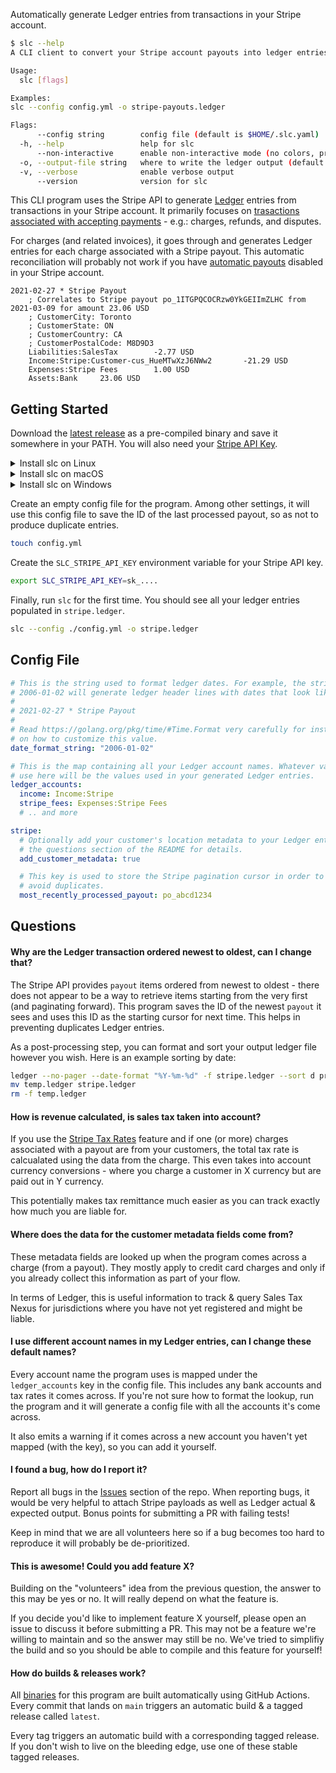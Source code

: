 Automatically generate Ledger entries from transactions in your Stripe account.

``` bash
$ slc --help
A CLI client to convert your Stripe account payouts into ledger entries

Usage:
  slc [flags]

Examples:
slc --config config.yml -o stripe-payouts.ledger

Flags:
      --config string        config file (default is $HOME/.slc.yaml)
  -h, --help                 help for slc
      --non-interactive      enable non-interactive mode (no colors, progress bars, etc)
  -o, --output-file string   where to write the ledger output (default is stdout)
  -v, --verbose              enable verbose output
      --version              version for slc
```

This CLI program uses the Stripe API to generate [Ledger](https://www.ledger-cli.org) entries from transactions in your Stripe account. It primarily focuses on [trasactions associated with accepting payments](https://stripe.com/docs/reports/reporting-categories#group-charge_and_payment_related) - e.g.: charges, refunds, and disputes.

For charges (and related invoices), it goes through and generates Ledger entries for each charge associated with a Stripe payout. This automatic reconciliation will probably not work if you have [automatic payouts](https://stripe.com/docs/payouts#manual-payouts) disabled in your Stripe account.

``` ledger
2021-02-27 * Stripe Payout
	; Correlates to Stripe payout po_1ITGPQCOCRzw0YkGEIImZLHC from 2021-03-09 for amount 23.06 USD
	; CustomerCity: Toronto
	; CustomerState: ON
	; CustomerCountry: CA
	; CustomerPostalCode: M8D9D3
	Liabilities:SalesTax		-2.77 USD
	Income:Stripe:Customer-cus_HueMTwXzJ6NWw2		-21.29 USD
	Expenses:Stripe Fees		1.00 USD
	Assets:Bank		23.06 USD
```

## Getting Started

Download the [latest release](https://github.com/marvinpinto/slc/releases/tag/latest) as a pre-compiled binary and save it somewhere in your PATH. You will also need your [Stripe API Key](https://stripe.com/docs/keys).

<details><summary>Install slc on Linux</summary>

``` bash
curl -L -o slc "https://github.com/marvinpinto/slc/releases/download/latest/slc_linux_amd64"
sudo install -o root -g root -m 0755 slc /usr/local/bin/slc
slc --version
```

</details>

<details><summary>Install slc on macOS</summary>

``` bash
curl -L -o slc "https://github.com/marvinpinto/slc/releases/download/latest/slc_darwin_amd64"
chmod +x ./slc
sudo mv ./slc /usr/local/bin/slc
sudo chown root: /usr/local/bin/slc
slc --version
```

</details>

<details><summary>Install slc on Windows</summary>

``` bash
curl -L -o slc.exe "https://github.com/marvinpinto/slc/releases/download/latest/slc_windows_amd64.exe"
```

Add the `slc.exe` binary somewhere to your PATH, and then verify it:
``` bash
slc --version
```

</details>

Create an empty config file for the program. Among other settings, it will use this config file to save the ID of the last processed payout, so as not to produce duplicate entries.

``` bash
touch config.yml
```

Create the `SLC_STRIPE_API_KEY` environment variable for your Stripe API key.

``` bash
export SLC_STRIPE_API_KEY=sk_....
```

Finally, run `slc` for the first time. You should see all your ledger entries populated in `stripe.ledger`.

``` bash
slc --config ./config.yml -o stripe.ledger
```

## Config File

``` yaml
# This is the string used to format ledger dates. For example, the string
# 2006-01-02 will generate ledger header lines with dates that look like:
#
# 2021-02-27 * Stripe Payout
#
# Read https://golang.org/pkg/time/#Time.Format very carefully for instructions
# on how to customize this value.
date_format_string: "2006-01-02"

# This is the map containing all your Ledger account names. Whatever values you
# use here will be the values used in your generated Ledger entries.
ledger_accounts:
  income: Income:Stripe
  stripe_fees: Expenses:Stripe Fees
  # .. and more

stripe:
  # Optionally add your customer's location metadata to your Ledger entries. See
  # the questions section of the README for details.
  add_customer_metadata: true

  # This key is used to store the Stripe pagination cursor in order to
  # avoid duplicates.
  most_recently_processed_payout: po_abcd1234
```

## Questions

#### Why are the Ledger transaction ordered newest to oldest, can I change that?

The Stripe API provides `payout` items ordered from newest to oldest - there does not appear to be a way to retrieve items starting from the very first (and paginating forward). This program saves the ID of the newest `payout` it sees and uses this ID as the starting cursor for next time. This helps in preventing duplicates Ledger entries.

As a post-processing step, you can format and sort your output ledger file however you wish. Here is an example sorting by date:

``` bash
ledger --no-pager --date-format "%Y-%m-%d" -f stripe.ledger --sort d print > temp.ledger
mv temp.ledger stripe.ledger
rm -f temp.ledger
```

#### How is revenue calculated, is sales tax taken into account?

If you use the [Stripe Tax Rates](https://stripe.com/docs/billing/taxes/tax-rates) feature and if one (or more) charges associated with a payout are from your customers, the total tax rate is calcualated using the data from the charge. This even takes into account currency conversions - where you charge a customer in X currency but are paid out in Y currency.

This potentially makes tax remittance much easier as you can track exactly how much you are liable for.

#### Where does the data for the customer metadata fields come from?

These metadata fields are looked up when the program comes across a charge (from a payout). They mostly apply to credit card charges and only if you already collect this information as part of your flow.

In terms of Ledger, this is useful information to track & query Sales Tax Nexus for jurisdictions where you have not yet registered and might be liable.

#### I use different account names in my Ledger entries, can I change these default names?

Every account name the program uses is mapped under the `ledger_accounts` key in the config file. This includes any bank accounts and tax rates it comes across. If you're not sure how to format the lookup, run the program and it will generate a config file with all the accounts it's come across.

It also emits a warning if it comes across a new account you haven't yet mapped (with the key), so you can add it yourself.

#### I found a bug, how do I report it?

Report all bugs in the [Issues](https://github.com/marvinpinto/slc/issues) section of the repo. When reporting bugs, it would be very helpful to attach Stripe payloads as well as Ledger actual & expected output. Bonus points for submitting a PR with failing tests!

Keep in mind that we are all volunteers here so if a bug becomes too hard to reproduce it will probably be de-prioritized.

#### This is awesome! Could you add feature X?

Building on the "volunteers" idea from the previous question, the answer to this may be yes or no. It will really depend on what the feature is.

If you decide you'd like to implement feature X yourself, please open an issue to discuss it before submitting a PR. This may not be a feature we're willing to maintain and so the answer may still be no. We've tried to simplifiy the build and so you should be able to compile and this feature for yourself!

#### How do builds & releases work?

All [binaries](https://github.com/marvinpinto/slc/releases) for this program are built automatically using GitHub Actions. Every commit that lands on `main` triggers an automatic build & a tagged release called `latest`.

Every tag triggers an automatic build with a corresponding tagged release. If you don't wish to live on the bleeding edge, use one of these stable tagged releases.
